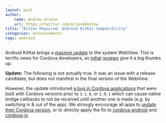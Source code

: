 ```yaml
---
layout: post
author:
    name: Andrew Grieve
    url: https://twitter.com/GrieveAndrew
title: "Action Required: Android KitKat Compatibility"
categories: announcements
tags: android
---
```


Android KitKat brings a [massive update](https://developers.google.com/chrome/mobile/docs/webview/overview)
to the system WebView. This is terrific news for Cordova developers, as
[initial](http://www.mobilexweb.com/blog/android-4-4-kitkat-browser-chrome-webview)
[reviews](http://thenextweb.com/google/2013/11/02/kitkats-webview-powered-chromium-enabling-android-app-developers-use-new-html5-css-features/)
give it a big thumbs up.

**Update:** The following is not actually true. It was an issue with a release candidate, but does not manifest in the final version of the WebView.

However, the update introduced [a bug in Cordova applications](https://issues.apache.org/jira/browse/CB-5393)
that were built with Cordova versions prior to `3.1.0`, or `2.9.1`
which can cause native bridge callbacks to not be received until another one is made
(e.g. by switching in & out of the app). We strongly encourage all apps to
[update their Cordova version](http://cordova.apache.org/docs/en/3.1.0/guide_platforms_android_upgrading.md.html),
or to directly apply the fix to
[cordova-android](https://git-wip-us.apache.org/repos/asf?p=cordova-android.git;a=commit;h=166b35bc6c5977cf547f4093690d554b57cb855a) and
[cordova-js](https://git-wip-us.apache.org/repos/asf?p=cordova-js.git;a=commit;h=1be2876635d2a788270238c4b1cfad200c488e32).

